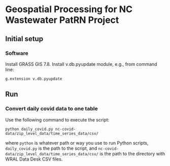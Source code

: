 # Geospatial Processing for NC Wastewater PatRN Project

## Initial setup

### Software

Install GRASS GIS 7.8. Install v.db.pyupdate module, e.g., from command line:

```
g.extension v.db.pyupdate
```

## Run

### Convert daily covid data to one table

Use the following command to execute the script:

```
python daily_covid.py nc-covid-data/zip_level_data/time_series_data/csv/
```

where `python` is whatever path or way you use to run Python scripts,
`daily_covid.py` is the path to the script, and
`nc-covid-data/zip_level_data/time_series_data/csv/` is the path to the directory with
WRAL Data Desk CSV files.

